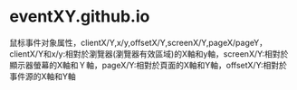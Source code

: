 # eventXY.github.io
鼠标事件对象属性，clientX/Y,x/y,offsetX/Y,screenX/Y,pageX/pageY，clientX/Y和x/y:相對於瀏覽器(瀏覽器有效區域)的X軸和y軸，screenX/Y:相對於顯示器螢幕的X軸和Ｙ軸，pageX/Y:相對於頁面的X軸和Y軸，offsetX/Y:相對於事件源的X軸和Y軸
